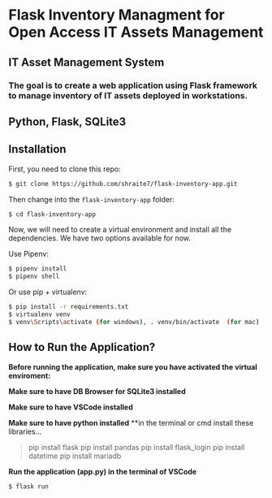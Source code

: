 # Flask Inventory Managment for Open Access IT Assets Management

## IT Asset Management System

### The goal is to create a web application using Flask framework to manage inventory of IT assets deployed in workstations.

## Python, Flask, SQLite3

## Installation

First, you need to clone this repo:

```bash
$ git clone https://github.com/shraite7/flask-inventory-app.git
```

Then change into the `flask-inventory-app` folder:

```bash
$ cd flask-inventory-app
```

Now, we will need to create a virtual environment and install all the dependencies. We have two options available for now.

Use Pipenv:

```bash
$ pipenv install
$ pipenv shell
```

Or use pip + virtualenv:

```bash
$ pip install -r requirements.txt
$ virtualenv venv
$ venv\Scripts\activate (for windows), . venv/bin/activate  (for mac)
```
## How to Run the Application?
**Before running the application, make sure you have activated the virtual enviroment:**

**Make sure to have DB Browser for SQLite3 installed** 

**Make sure to have VSCode installed**

**Make sure to have python installed**
**in the terminal or cmd install these libraries...
> pip install flask 
> pip install pandas 
> pip install flask_login
> pip install datetime
> pip install mariadb


**Run the application (app.py) in the terminal of VSCode**
```bash 
$ flask run
```
